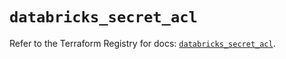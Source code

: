# `databricks_secret_acl`

Refer to the Terraform Registry for docs: [`databricks_secret_acl`](https://registry.terraform.io/providers/databricks/databricks/1.50.0/docs/resources/secret_acl).
